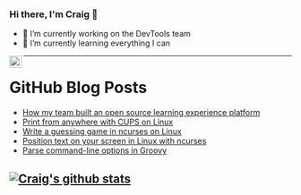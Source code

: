 ### Hi there, I'm Craig 👋

<!--
**CraigTeelFugro/CraigTeelFugro** is a ✨ _special_ ✨ repository because its `README.md` (this file) appears on your GitHub profile.

Here are some ideas to get you started:
-->

- 🔭 I’m currently working on the DevTools team
- 🌱 I’m currently learning everything I can

[<img align="left" alt="Craig Teel | LinkedIn" width="22px" src="https://cdn.jsdelivr.net/npm/simple-icons@v3/icons/linkedin.svg" />][linkedin]

---

# GitHub Blog Posts

<!-- BLOG-POST-LIST:START -->
- [How my team built an open source learning experience platform](https://opensource.com/article/21/8/open-source-lms)
- [Print from anywhere with CUPS on Linux](https://opensource.com/article/21/8/share-printer-cups)
- [Write a guessing game in ncurses on Linux](https://opensource.com/article/21/8/guess-number-game-ncurses-linux)
- [Position text on your screen in Linux with ncurses](https://opensource.com/article/21/8/ncurses-linux)
- [Parse command-line options in Groovy](https://opensource.com/article/21/8/parsing-command-options-groovy)
<!-- BLOG-POST-LIST:END -->

## [![Craig's github stats](https://github-readme-stats.vercel.app/api?username=craigteelfugro)](https://github.com/anuraghazra/github-readme-stats)


[linkedin]: https://linkedin.com/in/craig-teel-b8786771
